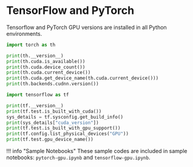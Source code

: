 # TensorFlow and PyTorch

Tensorflow and PyTorch GPU versions are installed in all Python environments.

```python title="Python"
import torch as th

print(th.__version__)
print(th.cuda.is_available())
print(th.cuda.device_count())
print(th.cuda.current_device())
print(th.cuda.get_device_name(th.cuda.current_device()))
print(th.backends.cudnn.version())
```

```python title="Python"
import tensorflow as tf

print(tf.__version__)
print(tf.test.is_built_with_cuda())
sys_details = tf.sysconfig.get_build_info()
print(sys_details["cuda_version"])
print(tf.test.is_built_with_gpu_support())
print(tf.config.list_physical_devices("GPU"))
print(tf.test.gpu_device_name())
```

!!! info "Sample Notebooks"
    These sample codes are included in sample notebooks: `pytorch-gpu.ipynb` and `tensorflow-gpu.ipynb`.
